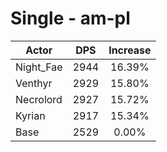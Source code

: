 # Single - am-pl
| Actor | DPS | Increase |
|---|:---:|:---:|
|Night_Fae|2944|16.39%|
|Venthyr|2929|15.80%|
|Necrolord|2927|15.72%|
|Kyrian|2917|15.34%|
|Base|2529|0.00%|
